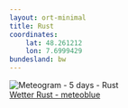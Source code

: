 ```yaml
---
layout: ort-minimal
title: Rust
coordinates:
    lat: 48.261212
    lon: 7.6999429
bundesland: bw
---
```

<img src="//my.meteoblue.com/visimage/meteogram_web?look=KILOMETER_PER_HOUR%2CCELSIUS%2CMILLIMETER&apikey=5838a18e295d&temperature=C&windspeed=kmh&precipitationamount=mm&winddirection=3char&city=Rust&iso2=de&lat=48.266701&lon=7.733330&asl=162&tz=Europe%2FBerlin&lang=de&sig=761bebebbd36473a2676ad37996f2a4f" srcset="//my.meteoblue.com/visimage/meteogram_web_hd?look=KILOMETER_PER_HOUR%2CCELSIUS%2CMILLIMETER&apikey=5838a18e295d&temperature=C&windspeed=kmh&precipitationamount=mm&winddirection=3char&city=Rust&iso2=de&lat=48.266701&lon=7.733330&asl=162&tz=Europe%2FBerlin&lang=de&sig=e69b58167f477a21704bcc837cfd195c 1.4x" alt="Meteogram - 5 days - Rust"><a href="https://www.meteoblue.com/de/wetter/woche/rust_deutschland_2842861" target="_blank" style="display: block;">Wetter Rust - meteoblue</a>
